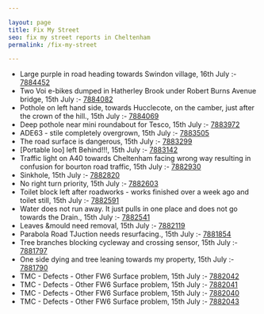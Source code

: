 ```yaml
---

layout: page
title: Fix My Street
seo: fix my street reports in Cheltenham
permalink: /fix-my-street

---
```


<!-- fix_marker starts -->

- Large purple in road heading towards Swindon village, 16th July :- [7884452](https://www.fixmystreet.com/report/7884452)
- Two Voi e-bikes dumped in Hatherley Brook under Robert Burns Avenue bridge, 15th July :- [7884082](https://www.fixmystreet.com/report/7884082)
- Pothole on left hand side, towards Hucclecote, on the camber, just after the crown of the hill., 15th July :- [7884069](https://www.fixmystreet.com/report/7884069)
- Deep pothole near mini roundabout for Tesco, 15th July :- [7883972](https://www.fixmystreet.com/report/7883972)
- ADE63 - stile completely overgrown, 15th July :- [7883505](https://www.fixmystreet.com/report/7883505)
- The road surface is dangerous, 15th July :- [7883299](https://www.fixmystreet.com/report/7883299)
- [Portable loo] left Behind!!!, 15th July :- [7883142](https://www.fixmystreet.com/report/7883142)
- Traffic light on A40 towards Cheltenham facing wrong way resulting in confusion for bourton road traffic, 15th July :- [7882930](https://www.fixmystreet.com/report/7882930)
- Sinkhole, 15th July :- [7882820](https://www.fixmystreet.com/report/7882820)
- No right turn priority, 15th July :- [7882603](https://www.fixmystreet.com/report/7882603)
- Toilet block left after roadworks - works finished over a week ago and toilet still, 15th July :- [7882591](https://www.fixmystreet.com/report/7882591)
- Water does not run away. It just pulls in one place and does not go towards the Drain., 15th July :- [7882541](https://www.fixmystreet.com/report/7882541)
- Leaves &mould need removal, 15th July :- [7882119](https://www.fixmystreet.com/report/7882119)
- Parabola Road TJuction needs resurfacing., 15th July :- [7881854](https://www.fixmystreet.com/report/7881854)
- Tree branches blocking cycleway and crossing sensor, 15th July :- [7881797](https://www.fixmystreet.com/report/7881797)
- One side dying and tree leaning towards my property, 15th July :- [7881790](https://www.fixmystreet.com/report/7881790)
- TMC - Defects - Other FW6  Surface problem, 15th July :- [7882042](https://www.fixmystreet.com/report/7882042)
- TMC - Defects - Other FW6  Surface problem, 15th July :- [7882041](https://www.fixmystreet.com/report/7882041)
- TMC - Defects - Other FW6  Surface problem, 15th July :- [7882040](https://www.fixmystreet.com/report/7882040)
- TMC - Defects - Other FW6  Surface problem, 15th July :- [7882043](https://www.fixmystreet.com/report/7882043)

<!-- fix_marker ends -->